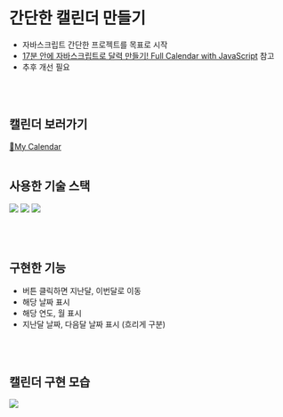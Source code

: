 # 간단한 캘린더 만들기
- 자바스크립트 간단한 프로젝트를 목표로 시작
- <a href="https://www.youtube.com/watch?v=jFmcH5GVRs4">17분 안에 자바스크립트로 달력 만들기! Full Calendar with JavaScript</a> 참고
- 추후 개선 필요
<br>
<br>
<h2> 캘린더 보러가기</h2>
<a href="https://seoyeon-jung.github.io/Calendar/">📅My Calendar</a>
<br>
<br>

## 사용한 기술 스택
<img src="https://img.shields.io/badge/HTML5-E34F26?style=flat-square&logo=html&logoColor=#E34F26"> <img src="https://img.shields.io/badge/CSS3-1572B6?style=flat-square&logo=CSS&logoColor=#1572B6"> <img src="https://img.shields.io/badge/JavaScript-F7DF1E?style=flat-square&logo=html&logoColor=#F7DF1E">
<br>
<br>
<br>
<br>

## 구현한 기능
- 버튼 클릭하면 지난달, 이번달로 이동
- 해당 날짜 표시
- 해당 연도, 월 표시
- 지난달 날짜, 다음달 날짜 표시 (흐리게 구분)
<br>
<br>

## 캘린더 구현 모습
<img src="https://user-images.githubusercontent.com/95006849/164401927-48bcc3b5-6389-4227-8f4b-b547eca33b15.gif">
